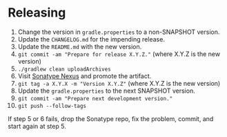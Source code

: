 Releasing
=========

 1. Change the version in `gradle.properties` to a non-SNAPSHOT version.
 2. Update the `CHANGELOG.md` for the impending release.
 3. Update the `README.md` with the new version.
 4. `git commit -am "Prepare for release X.Y.Z."` (where X.Y.Z is the new version)
 5. `./gradlew clean uploadArchives`
 6. Visit [Sonatype Nexus](https://oss.sonatype.org/) and promote the artifact.
 7. `git tag -a X.Y.X -m "Version X.Y.Z"` (where X.Y.Z is the new version)
 8. Update the `gradle.properties` to the next SNAPSHOT version.
 9. `git commit -am "Prepare next development version."`
 10. `git push --follow-tags`

If step 5 or 6 fails, drop the Sonatype repo, fix the problem, commit, and start again at step 5.
